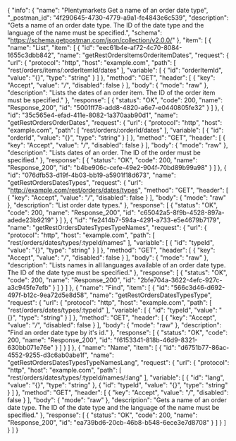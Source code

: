 {
  "info": {
    "name": "Plentymarkets Get a name of an order date type",
    "_postman_id": "4f290645-4730-4779-a9a1-fe4843e6c539",
    "description": "Gets a name of an order date type. The ID of the date type and the language of the name must be specified.",
    "schema": "https://schema.getpostman.com/json/collection/v2.0.0/"
  },
  "item": [
    {
      "name": "List",
      "item": [
        {
          "id": "eec61b4e-af72-4c70-8084-1655c3dbb842",
          "name": "getRestOrdersItemsOrderitemDates",
          "request": {
            "url": {
              "protocol": "http",
              "host": "example.com",
              "path": [
                "rest/orders/items/:orderItemId/dates"
              ],
              "variable": [
                {
                  "id": "orderItemId",
                  "value": "{}",
                  "type": "string"
                }
              ]
            },
            "method": "GET",
            "header": [
              {
                "key": "Accept",
                "value": "*/*",
                "disabled": false
              }
            ],
            "body": {
              "mode": "raw"
            },
            "description": "Lists the dates of an order item. The ID of the order item must be specified."
          },
          "response": [
            {
              "status": "OK",
              "code": 200,
              "name": "Response_200",
              "id": "5001ff78-add8-4820-a6e7-e0440805fe32"
            }
          ]
        },
        {
          "id": "35c565e4-efad-411e-8082-1a370aab90d1",
          "name": "getRestOrdersOrderDates",
          "request": {
            "url": {
              "protocol": "http",
              "host": "example.com",
              "path": [
                "rest/orders/:orderId/dates"
              ],
              "variable": [
                {
                  "id": "orderId",
                  "value": "{}",
                  "type": "string"
                }
              ]
            },
            "method": "GET",
            "header": [
              {
                "key": "Accept",
                "value": "*/*",
                "disabled": false
              }
            ],
            "body": {
              "mode": "raw"
            },
            "description": "Lists dates of an order. The ID of the order must be specified."
          },
          "response": [
            {
              "status": "OK",
              "code": 200,
              "name": "Response_200",
              "id": "b4be906c-cefe-49e2-904f-70bd89b99a98"
            }
          ]
        },
        {
          "id": "076dfb53-d19f-4b03-bb19-a5901f18d673",
          "name": "getRestOrdersDatesTypes",
          "request": {
            "url": "http://example.com/rest/orders/dates/types",
            "method": "GET",
            "header": [
              {
                "key": "Accept",
                "value": "*/*",
                "disabled": false
              }
            ],
            "body": {
              "mode": "raw"
            },
            "description": "List order date types."
          },
          "response": [
            {
              "status": "OK",
              "code": 200,
              "name": "Response_200",
              "id": "c65042a5-8f9b-4528-897a-adede23b9219"
            }
          ]
        },
        {
          "id": "fe2414b7-594a-4291-a733-e5e4679b7179",
          "name": "getRestOrdersDatesTypesTypeNames",
          "request": {
            "url": {
              "protocol": "http",
              "host": "example.com",
              "path": [
                "rest/orders/dates/types/:typeId/names"
              ],
              "variable": [
                {
                  "id": "typeId",
                  "value": "{}",
                  "type": "string"
                }
              ]
            },
            "method": "GET",
            "header": [
              {
                "key": "Accept",
                "value": "*/*",
                "disabled": false
              }
            ],
            "body": {
              "mode": "raw"
            },
            "description": "Lists names in all languages available of an order date type. The ID of the date type must be specified."
          },
          "response": [
            {
              "status": "OK",
              "code": 200,
              "name": "Response_200",
              "id": "2bfe704a-3622-4efc-927c-a3c945fe7efb"
            }
          ]
        }
      ]
    },
    {
      "name": "Find",
      "item": [
        {
          "id": "566c3d46-d692-497f-b12c-9ea72d5e8d58",
          "name": "getRestOrdersDatesTypesType",
          "request": {
            "url": {
              "protocol": "http",
              "host": "example.com",
              "path": [
                "rest/orders/dates/types/:typeId"
              ],
              "variable": [
                {
                  "id": "typeId",
                  "value": "{}",
                  "type": "string"
                }
              ]
            },
            "method": "GET",
            "header": [
              {
                "key": "Accept",
                "value": "*/*",
                "disabled": false
              }
            ],
            "body": {
              "mode": "raw"
            },
            "description": "Find an order date type by it's id."
          },
          "response": [
            {
              "status": "OK",
              "code": 200,
              "name": "Response_200",
              "id": "f6153341-818b-46d9-8321-630bb071e76e"
            }
          ]
        }
      ]
    },
    {
      "name": "Name",
      "item": [
        {
          "id": "d6751b77-86ac-4552-9255-d3c6ab0abe1f",
          "name": "getRestOrdersDatesTypesTypeNamesLang",
          "request": {
            "url": {
              "protocol": "http",
              "host": "example.com",
              "path": [
                "rest/orders/dates/types/:typeId/names/:lang"
              ],
              "variable": [
                {
                  "id": "lang",
                  "value": "{}",
                  "type": "string"
                },
                {
                  "id": "typeId",
                  "value": "{}",
                  "type": "string"
                }
              ]
            },
            "method": "GET",
            "header": [
              {
                "key": "Accept",
                "value": "*/*",
                "disabled": false
              }
            ],
            "body": {
              "mode": "raw"
            },
            "description": "Gets a name of an order date type. The ID of the date type and the language of the name must be specified."
          },
          "response": [
            {
              "status": "OK",
              "code": 200,
              "name": "Response_200",
              "id": "ea739bd6-20cb-46b8-b548-6ece3e7d8708"
            }
          ]
        }
      ]
    }
  ]
}